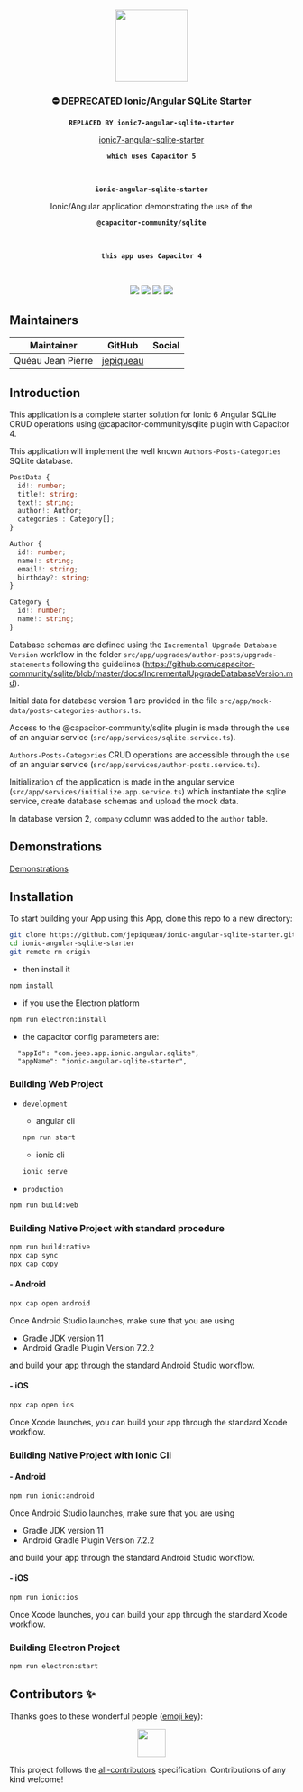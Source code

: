 <p align="center"><br><img src="https://avatars3.githubusercontent.com/u/16580653?v=4" width="128" height="128" /></p>

<h3 align="center">⛔️ DEPRECATED Ionic/Angular SQLite Starter</h3>
<p align="center"><strong><code>REPLACED BY ionic7-angular-sqlite-starter</code></strong></p>
<p align="center">
  <a href="https://github.com/jepiqueau/ionic7-angular-sqlite-starter">ionic7-angular-sqlite-starter</a>
</p>
<p align="center"><strong><code>which uses Capacitor 5</code></strong></p>
<br>
<p align="center"><strong><code>ionic-angular-sqlite-starter</code></strong></p>
<p align="center">Ionic/Angular application demonstrating the use of the</p>
<p align="center"><strong><code>@capacitor-community/sqlite</code></strong></p>
<br>
<p align="center"><strong><code>this app uses Capacitor 4</code></strong></p>
<br>
<p align="center">
  <img src="https://img.shields.io/maintenance/yes/2023?style=flat-square" />
  <a href="https://github.com/jepiqueau/ionic-angular-sqlite-starter"><img src="https://img.shields.io/github/license/jepiqueau/ionic-angular-sqlite-starter?style=flat-square" /></a>
  <a href="https://github.com/jepiqueau/ionic-angular-sqlite-starter"><img src="https://img.shields.io/github/package-json/v/jepiqueau/ionic-angular-sqlite-starter/master?style=flat-square" /></a>
<!-- ALL-CONTRIBUTORS-BADGE:START - Do not remove or modify this section -->
<a href="#contributors-"><img src="https://img.shields.io/badge/all%20contributors-1-orange?style=flat-square" /></a>
<!-- ALL-CONTRIBUTORS-BADGE:END -->
</p>

## Maintainers

| Maintainer        | GitHub                                    | Social |
| ----------------- | ----------------------------------------- | ------ |
| Quéau Jean Pierre | [jepiqueau](https://github.com/jepiqueau) |        |


## Introduction

This application is a complete starter solution for Ionic 6 Angular SQLite CRUD operations using @capacitor-community/sqlite plugin with Capacitor 4.

This application will implement the well known `Authors-Posts-Categories` SQLite database.

```ts
PostData {
  id!: number;
  title!: string;
  text!: string;
  author!: Author;
  categories!: Category[];
}

Author {
  id!: number;
  name!: string;
  email!: string;
  birthday?: string;
}

Category {
  id!: number;
  name!: string;
}
```

Database schemas are defined using the `Incremental Upgrade Database Version` workflow in the folder `src/app/upgrades/author-posts/upgrade-statements` following the guidelines (https://github.com/capacitor-community/sqlite/blob/master/docs/IncrementalUpgradeDatabaseVersion.md).

Initial data for database version 1 are provided in the file `src/app/mock-data/posts-categories-authors.ts`.

Access to the @capacitor-community/sqlite plugin is made through the use of an angular service (`src/app/services/sqlite.service.ts`).

`Authors-Posts-Categories` CRUD operations are accessible  through the use of an angular service (`src/app/services/author-posts.service.ts`).

Initialization of the application is made in the angular service (`src/app/services/initialize.app.service.ts`) which instantiate the sqlite service, create database schemas and upload the mock data.

In database version 2, `company` column was added to the `author` table.

## Demonstrations

[Demonstrations](https://jepiqueau.github.io/ionic-angular-sqlite-starter/)


## Installation

To start building your App using this  App, clone this repo to a new directory:

```bash
git clone https://github.com/jepiqueau/ionic-angular-sqlite-starter.git 
cd ionic-angular-sqlite-starter
git remote rm origin
```

 - then install it

  ```bash
  npm install

  ```

 - if you use the Electron platform

  ```bash
  npm run electron:install
  ```

 - the capacitor config parameters are:

  ```
    "appId": "com.jeep.app.ionic.angular.sqlite",
    "appName": "ionic-angular-sqlite-starter",
  ```

### Building Web Project

 - `development`
   - angular cli

   ```bash
   npm run start
   ```
   - ionic cli

   ```bash
   ionic serve
   ```

 - `production` 

  ```bash
  npm run build:web
  ````

### Building Native Project with standard procedure

```bash
npm run build:native
npx cap sync
npx cap copy
```

#### - Android

```bash
npx cap open android
```

Once Android Studio launches, make sure that you are using 
 - Gradle JDK version 11
 - Android Gradle Plugin Version 7.2.2

and build your app through the standard Android Studio workflow.

#### - iOS

```bash
npx cap open ios
```

Once Xcode launches, you can build your app through the standard Xcode workflow.


### Building Native Project with Ionic Cli

#### - Android

```bash
npm run ionic:android
```

Once Android Studio launches, make sure that you are using 
 - Gradle JDK version 11
 - Android Gradle Plugin Version 7.2.2

and build your app through the standard Android Studio workflow.

#### - iOS

```bash
npm run ionic:ios
```

Once Xcode launches, you can build your app through the standard Xcode workflow.

### Building Electron Project

```bash
npm run electron:start
```

## Contributors ✨

Thanks goes to these wonderful people ([emoji key](https://allcontributors.org/docs/en/emoji-key)):

<!-- ALL-CONTRIBUTORS-LIST:START - Do not remove or modify this section -->
<!-- prettier-ignore-start -->
<!-- markdownlint-disable -->
<p align="center">
  <a href="https://github.com/jepiqueau"><img src="https://github.com/jepiqueau.png?size=100" width="50" height="50" /></a>

</p>

<!-- markdownlint-enable -->
<!-- prettier-ignore-end -->

<!-- ALL-CONTRIBUTORS-LIST:END -->

This project follows the [all-contributors](https://github.com/all-contributors/all-contributors) specification. Contributions of any kind welcome!
